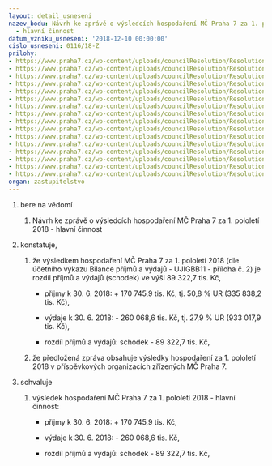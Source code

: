 ```yaml
---
layout: detail_usneseni
nazev_bodu: Návrh ke zprávě o výsledcích hospodaření MČ Praha 7 za 1. pololetí 2018
  - hlavní činnost
datum_vzniku_usneseni: '2018-12-10 00:00:00'
cislo_usneseni: 0116/18-Z
prilohy:
- https://www.praha7.cz/wp-content/uploads/councilResolution/Resolutions/30432/export/finalc1DuvodovazpravaovysledichhospodareniMC2Q2018~415318.docx
- https://www.praha7.cz/wp-content/uploads/councilResolution/Resolutions/30432/export/finalc2Tab1DotacezHMP2Q2018~415317.xlsx
- https://www.praha7.cz/wp-content/uploads/councilResolution/Resolutions/30432/export/finalc3Komentarktab12Q2018~415316.docx
- https://www.praha7.cz/wp-content/uploads/councilResolution/Resolutions/30432/export/finalc4BilanceUJIGBB112Q2018~415315.pdf
- https://www.praha7.cz/wp-content/uploads/councilResolution/Resolutions/30432/export/finalc5Ctvrtletnirozborprijmuavydaju2Q2018~415314.pdf
- https://www.praha7.cz/wp-content/uploads/councilResolution/Resolutions/30432/export/finalc6NIVdleORJ2Q2017a2018~415313.xlsx
- https://www.praha7.cz/wp-content/uploads/councilResolution/Resolutions/30432/export/finalc61NIVdlepolozek2Q2017a2018~415312.xlsx
- https://www.praha7.cz/wp-content/uploads/councilResolution/Resolutions/30432/export/finalc7Prehledcerpaniinvestic2Q2018~415311.xlsx
- https://www.praha7.cz/wp-content/uploads/councilResolution/Resolutions/30432/export/finalc8Komentarkinvakcich2Q2018~415310.docx
- https://www.praha7.cz/wp-content/uploads/councilResolution/Resolutions/30432/export/finalc9VHPO2Q2018~415309.docx
- https://www.praha7.cz/wp-content/uploads/councilResolution/Resolutions/30432/export/finalc10RozborhospodareniPOPCP72Q2018~415308.doc
- https://www.praha7.cz/wp-content/uploads/councilResolution/Resolutions/30432/export/finalc11RozborhospodareniPOPoliklinika2Q2018~415307.DOC
- https://www.praha7.cz/wp-content/uploads/councilResolution/Resolutions/30432/export/finalc12RozboryhospodareniPOMSaZS2Q2018~415306.doc
- https://www.praha7.cz/wp-content/uploads/councilResolution/Resolutions/30432/export/finalc13prehleddotacipol41372Q2018~415305.pdf
- https://www.praha7.cz/wp-content/uploads/councilResolution/Resolutions/30432/export/finalc14usnRMC081718~415304.pdf
- https://www.praha7.cz/wp-content/uploads/councilResolution/Resolutions/30432/export/export~415696.pdf
organ: zastupitelstvo
---
```

<ol id="urzList" class="urzList_view"><li id="" class="urzClass1"><span name="1">bere na vědomí</span><ol class="urzOlClass"><li style="text-align: left;" id="" class="urzClass2"><span><p>Návrh ke zprávě o výsledcích hospodaření MČ Praha 7 za 1. pololetí 2018 - hlavní činnost</p></span></li></ol></li><li id="" class="urzClass1"><span name="50">konstatuje,</span><ol class="urzOlClass"><li style="text-align: left;" id="" class="urzClass2"><span><p>že výsledkem hospodaření MČ Praha 7 za 1. pololetí 2018 (dle účetního výkazu Bilance příjmů a výdajů - UJIGBB11 - příloha č. 2) je rozdíl příjmů a výdajů (schodek) ve výši 89 322,7 tis. Kč,</p></span><ul class="urzUlClass"><li style="text-align: left;" id="" class="urzClass3"><span><p>příjmy k 30. 6. 2018: + 170 745,9 tis. Kč, tj. 50,8 % UR (335 838,2 tis. Kč),</p></span></li><li style="text-align: left;" id="" class="urzClass3"><span><p>výdaje k 30. 6. 2018: - 260 068,6 tis. Kč, tj. 27,9 % UR (933 017,9 tis. Kč),</p></span></li><li style="text-align: left;" id="" class="urzClass3"><span><p>rozdíl příjmů a výdajů: schodek - 89 322,7 tis. Kč,</p></span></li></ul></li><li style="text-align: left;" id="" class="urzClass2"><span><p>že předložená zpráva obsahuje výsledky hospodaření za 1. pololetí 2018 v příspěvkových organizacích zřízených MČ Praha 7.</p></span></li></ol></li><li id="" class="urzClass1"><span name="24">schvaluje</span><ol class="urzOlClass" id=""><li style="text-align: left;" id="" class="urzClass2"><span><p>výsledek hospodaření MČ Praha 7 za 1. pololetí 2018 - hlavní činnost:</p></span><ul class="urzUlClass"><li style="text-align: left;" id="" class="urzClass3"><span><p>příjmy k 30. 6. 2018: + 170 745,9 tis. Kč,</p></span></li><li style="text-align: left;" id="" class="urzClass3"><span><p>výdaje k 30. 6. 2018: - 260 068,6 tis. Kč,</p></span></li><li style="text-align: left;" id="" class="urzClass3"><span><p>rozdíl příjmů a výdajů: schodek - 89 322,7 tis. Kč,</p></span></li></ul></li></ol></li></ol>